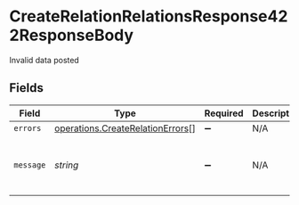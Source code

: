 # CreateRelationRelationsResponse422ResponseBody

Invalid data posted


## Fields

| Field                                                                                       | Type                                                                                        | Required                                                                                    | Description                                                                                 | Example                                                                                     |
| ------------------------------------------------------------------------------------------- | ------------------------------------------------------------------------------------------- | ------------------------------------------------------------------------------------------- | ------------------------------------------------------------------------------------------- | ------------------------------------------------------------------------------------------- |
| `errors`                                                                                    | [operations.CreateRelationErrors](../../../sdk/models/operations/createrelationerrors.md)[] | :heavy_minus_sign:                                                                          | N/A                                                                                         |                                                                                             |
| `message`                                                                                   | *string*                                                                                    | :heavy_minus_sign:                                                                          | N/A                                                                                         | The given data was invalid.                                                                 |